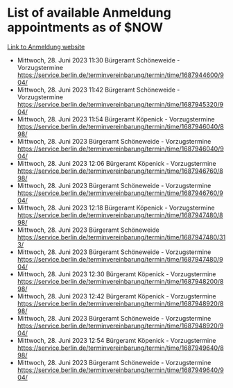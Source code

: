# List of available Anmeldung appointments as of $NOW
[Link to Anmeldung website](https://service.berlin.de/terminvereinbarung/termin/tag.php?termin=1&anliegen[]=120686&dienstleisterlist=122210,122217,327316,122219,327312,122227,327314,122231,327346,122243,327348,122254,122252,329742,122260,329745,122262,329748,122271,327278,122273,327274,122277,327276,330436,122280,327294,122282,327290,122284,327292,122291,327270,122285,327266,122286,327264,122296,327268,150230,329760,122297,327286,122294,327284,122312,329763,122314,329775,122304,327330,122311,327334,122309,327332,317869,122281,327352,122279,329772,122283,122276,327324,122274,327326,122267,329766,122246,327318,122251,327320,122257,327322,122208,327298,122226,327300&herkunft=http%3A%2F%2Fservice.berlin.de%2Fdienstleistung%2F120686%2F)
- Mittwoch, 28. Juni 2023 11:30 Bürgeramt Schöneweide - Vorzugstermine https://service.berlin.de/terminvereinbarung/termin/time/1687944600/904/
- Mittwoch, 28. Juni 2023 11:42 Bürgeramt Schöneweide - Vorzugstermine https://service.berlin.de/terminvereinbarung/termin/time/1687945320/904/
- Mittwoch, 28. Juni 2023 11:54 Bürgeramt Köpenick - Vorzugstermine https://service.berlin.de/terminvereinbarung/termin/time/1687946040/898/
- Mittwoch, 28. Juni 2023  Bürgeramt Schöneweide - Vorzugstermine https://service.berlin.de/terminvereinbarung/termin/time/1687946040/904/
- Mittwoch, 28. Juni 2023 12:06 Bürgeramt Köpenick - Vorzugstermine https://service.berlin.de/terminvereinbarung/termin/time/1687946760/898/
- Mittwoch, 28. Juni 2023  Bürgeramt Schöneweide - Vorzugstermine https://service.berlin.de/terminvereinbarung/termin/time/1687946760/904/
- Mittwoch, 28. Juni 2023 12:18 Bürgeramt Köpenick - Vorzugstermine https://service.berlin.de/terminvereinbarung/termin/time/1687947480/898/
- Mittwoch, 28. Juni 2023  Bürgeramt Schöneweide https://service.berlin.de/terminvereinbarung/termin/time/1687947480/313/
- Mittwoch, 28. Juni 2023  Bürgeramt Schöneweide - Vorzugstermine https://service.berlin.de/terminvereinbarung/termin/time/1687947480/904/
- Mittwoch, 28. Juni 2023 12:30 Bürgeramt Köpenick - Vorzugstermine https://service.berlin.de/terminvereinbarung/termin/time/1687948200/898/
- Mittwoch, 28. Juni 2023 12:42 Bürgeramt Köpenick - Vorzugstermine https://service.berlin.de/terminvereinbarung/termin/time/1687948920/898/
- Mittwoch, 28. Juni 2023  Bürgeramt Schöneweide - Vorzugstermine https://service.berlin.de/terminvereinbarung/termin/time/1687948920/904/
- Mittwoch, 28. Juni 2023 12:54 Bürgeramt Köpenick - Vorzugstermine https://service.berlin.de/terminvereinbarung/termin/time/1687949640/898/
- Mittwoch, 28. Juni 2023  Bürgeramt Schöneweide - Vorzugstermine https://service.berlin.de/terminvereinbarung/termin/time/1687949640/904/
